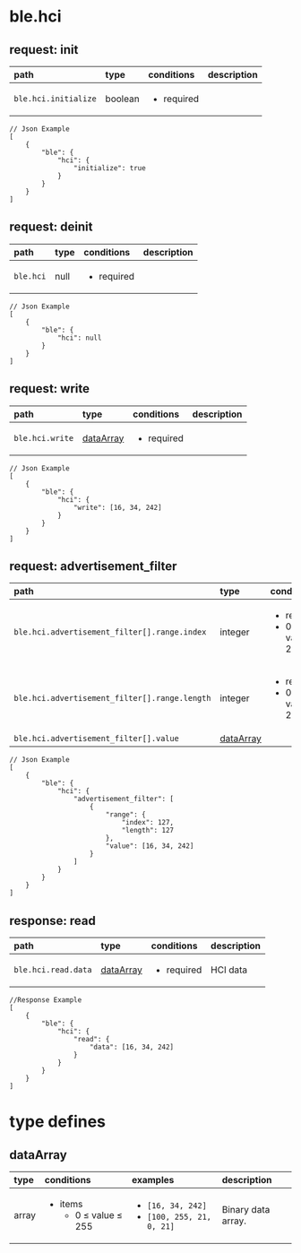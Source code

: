 
#  <a name="ble-hci">ble.hci</a>




##  request: <a name="-request-ble-hci-init">init</a>




| path | type | conditions  | description |
|:---- |:---- |:---- |:---- |
| `ble.hci.initialize` |  boolean  | <ul><li>required</li></ul> | &nbsp; |



```
// Json Example
[
    {
        "ble": {
            "hci": {
                "initialize": true
            }
        }
    }
]
```


##  request: <a name="-request-ble-hci-deinit">deinit</a>




| path | type | conditions  | description |
|:---- |:---- |:---- |:---- |
| `ble.hci` |  null  | <ul><li>required</li></ul> | &nbsp; |



```
// Json Example
[
    {
        "ble": {
            "hci": null
        }
    }
]
```


##  request: <a name="-request-ble-hci-write">write</a>




| path | type | conditions  | description |
|:---- |:---- |:---- |:---- |
| `ble.hci.write` | [dataArray](#dataarray)  | <ul><li>required</li></ul> | &nbsp; |



```
// Json Example
[
    {
        "ble": {
            "hci": {
                "write": [16, 34, 242]
            }
        }
    }
]
```


##  request: <a name="-request-ble-hci-advertisement_filter">advertisement_filter</a>




| path | type | conditions  | description |
|:---- |:---- |:---- |:---- |
| `ble.hci.advertisement_filter[].range.index` |  integer  | <ul><li>required</li><li>0 &le; value &le; 255</li></ul> | &nbsp; |
| `ble.hci.advertisement_filter[].range.length` |  integer  | <ul><li>required</li><li>0 &le; value &le; 255</li></ul> | &nbsp; |
| `ble.hci.advertisement_filter[].value` | [dataArray](#dataarray)  | &nbsp; | &nbsp; |



```
// Json Example
[
    {
        "ble": {
            "hci": {
                "advertisement_filter": [
                    {
                        "range": {
                            "index": 127,
                            "length": 127
                        },
                        "value": [16, 34, 242]
                    }
                ]
            }
        }
    }
]
```






##  response: <a name="-response-ble-hci-read">read</a>




| path | type | conditions  | description |
|:---- |:---- |:---- |:---- |
| `ble.hci.read.data` | [dataArray](#dataarray)  | <ul><li>required</li></ul> | HCI data&nbsp; |



```
//Response Example
[
    {
        "ble": {
            "hci": {
                "read": {
                    "data": [16, 34, 242]
                }
            }
        }
    }
]
```






# type defines



##  <a name="dataarray">dataArray</a>
| type | conditions | examples | description |
|:----|:----|:----|:----|
| array | <ul><li>items<br/><ul><li>0 &le; value &le; 255</li></ul></li></ul>  |  <ul><li>`[16, 34, 242]`</li><li>`[100, 255, 21, 0, 21]`</li></ul> | Binary data array.&nbsp; |






